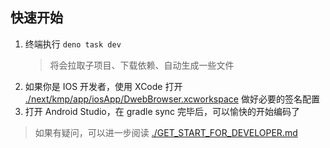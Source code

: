 ## 快速开始

1. 终端执行 `deno task dev`
   > 将会拉取子项目、下载依赖、自动生成一些文件
1. 如果你是 IOS 开发者，使用 XCode 打开 [./next/kmp/app/iosApp/DwebBrowser.xcworkspace](./next/kmp/app/iosApp/DwebBrowser.xcworkspace) 做好必要的签名配置
1. 打开 Android Studio，在 gradle sync 完毕后，可以愉快的开始编码了

> 如果有疑问，可以进一步阅读 [./GET_START_FOR_DEVELOPER.md](./GET_START_FOR_DEVELOPER.md)
